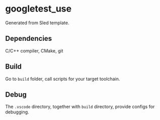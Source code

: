 # googletest_use

Generated from Sled template.

## Dependencies
C/C++ compiler, CMake, git

## Build
Go to `build` folder, call scripts for your target toolchain.

## Debug
The `.vscode` directory, together with `build` directory, provide configs for debugging.



